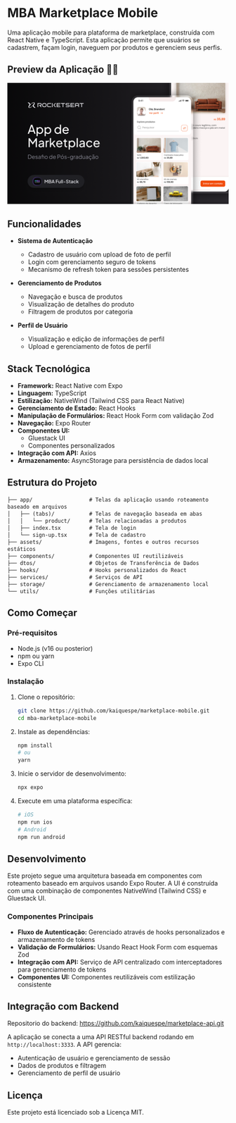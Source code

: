 # MBA Marketplace Mobile

Uma aplicação mobile para plataforma de marketplace, construída com React Native e TypeScript. Esta aplicação permite que usuários se cadastrem, façam login, naveguem por produtos e gerenciem seus perfis.

## Preview da Aplicação  👨‍🎨

![MarketPlace Mobile](home.png)

## Funcionalidades

- **Sistema de Autenticação**

  - Cadastro de usuário com upload de foto de perfil
  - Login com gerenciamento seguro de tokens
  - Mecanismo de refresh token para sessões persistentes

- **Gerenciamento de Produtos**

  - Navegação e busca de produtos
  - Visualização de detalhes do produto
  - Filtragem de produtos por categoria

- **Perfil de Usuário**
  - Visualização e edição de informações de perfil
  - Upload e gerenciamento de fotos de perfil

## Stack Tecnológica

- **Framework:** React Native com Expo
- **Linguagem:** TypeScript
- **Estilização:** NativeWind (Tailwind CSS para React Native)
- **Gerenciamento de Estado:** React Hooks
- **Manipulação de Formulários:** React Hook Form com validação Zod
- **Navegação:** Expo Router
- **Componentes UI:**
  - Gluestack UI
  - Componentes personalizados
- **Integração com API:** Axios
- **Armazenamento:** AsyncStorage para persistência de dados local

## Estrutura do Projeto

```
├── app/                  # Telas da aplicação usando roteamento baseado em arquivos
│   ├── (tabs)/           # Telas de navegação baseada em abas
│   │   └── product/      # Telas relacionadas a produtos
│   ├── index.tsx         # Tela de login
│   └── sign-up.tsx       # Tela de cadastro
├── assets/               # Imagens, fontes e outros recursos estáticos
├── components/           # Componentes UI reutilizáveis
├── dtos/                 # Objetos de Transferência de Dados
├── hooks/                # Hooks personalizados do React
├── services/             # Serviços de API
├── storage/              # Gerenciamento de armazenamento local
└── utils/                # Funções utilitárias
```

## Como Começar

### Pré-requisitos

- Node.js (v16 ou posterior)
- npm ou yarn
- Expo CLI

### Instalação

1. Clone o repositório:

   ```bash
   git clone https://github.com/kaiquespe/marketplace-mobile.git
   cd mba-marketplace-mobile
   ```

2. Instale as dependências:

   ```bash
   npm install
   # ou
   yarn
   ```

3. Inicie o servidor de desenvolvimento:

   ```bash
   npx expo
   ```

4. Execute em uma plataforma específica:
   ```bash
   # iOS
   npm run ios
   # Android
   npm run android
   ```

## Desenvolvimento

Este projeto segue uma arquitetura baseada em componentes com roteamento baseado em arquivos usando Expo Router. A UI é construída com uma combinação de componentes NativeWind (Tailwind CSS) e Gluestack UI.

### Componentes Principais

- **Fluxo de Autenticação:** Gerenciado através de hooks personalizados e armazenamento de tokens
- **Validação de Formulários:** Usando React Hook Form com esquemas Zod
- **Integração com API:** Serviço de API centralizado com interceptadores para gerenciamento de tokens
- **Componentes UI:** Componentes reutilizáveis com estilização consistente

## Integração com Backend

Repositorio do backend: https://github.com/kaiquespe/marketplace-api.git

A aplicação se conecta a uma API RESTful backend rodando em `http://localhost:3333`. A API gerencia:

- Autenticação de usuário e gerenciamento de sessão
- Dados de produtos e filtragem
- Gerenciamento de perfil de usuário

## Licença

Este projeto está licenciado sob a Licença MIT.
